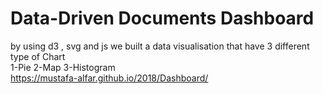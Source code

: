 
# Data-Driven Documents Dashboard 
by using d3 , svg and js we built a data visualisation
that have 3 different type of Chart                                 
1-Pie 2-Map 3-Histogram                                             
https://mustafa-alfar.github.io/2018/Dashboard/
